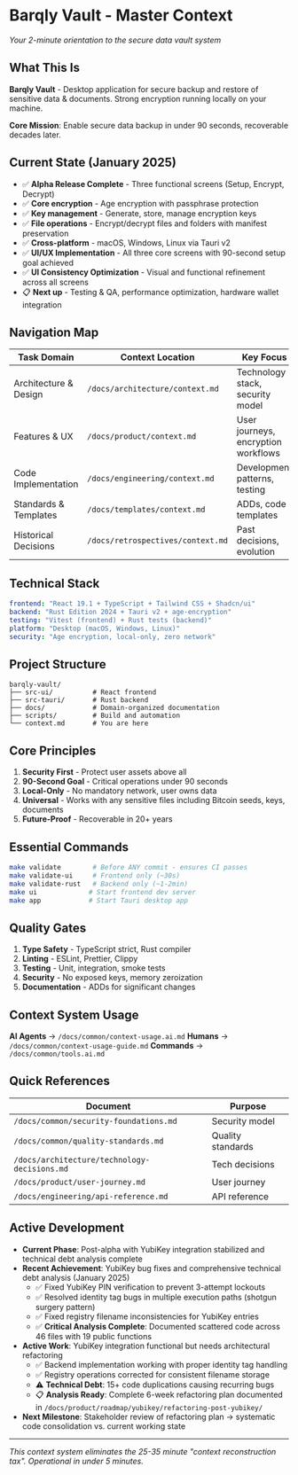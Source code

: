 # Barqly Vault - Master Context

_Your 2-minute orientation to the secure data vault system_

## What This Is

**Barqly Vault** - Desktop application for secure backup and restore of sensitive data & documents. Strong encryption running locally on your machine.

**Core Mission**: Enable secure data backup in under 90 seconds, recoverable decades later.

## Current State (January 2025)

- ✅ **Alpha Release Complete** - Three functional screens (Setup, Encrypt, Decrypt)
- ✅ **Core encryption** - Age encryption with passphrase protection
- ✅ **Key management** - Generate, store, manage encryption keys
- ✅ **File operations** - Encrypt/decrypt files and folders with manifest preservation
- ✅ **Cross-platform** - macOS, Windows, Linux via Tauri v2
- ✅ **UI/UX Implementation** - All three core screens with 90-second setup goal achieved
- ✅ **UI Consistency Optimization** - Visual and functional refinement across all screens
- 📋 **Next up** - Testing & QA, performance optimization, hardware wallet integration

## Navigation Map

| Task Domain           | Context Location                  | Key Focus                        |
| --------------------- | --------------------------------- | -------------------------------- |
| Architecture & Design | `/docs/architecture/context.md`   | Technology stack, security model |
| Features & UX         | `/docs/product/context.md`        | User journeys, encryption workflows |
| Code Implementation   | `/docs/engineering/context.md`    | Development patterns, testing    |
| Standards & Templates | `/docs/templates/context.md`      | ADDs, code templates             |
| Historical Decisions  | `/docs/retrospectives/context.md` | Past decisions, evolution        |

## Technical Stack

```yaml
frontend: "React 19.1 + TypeScript + Tailwind CSS + Shadcn/ui"
backend: "Rust Edition 2024 + Tauri v2 + age-encryption"
testing: "Vitest (frontend) + Rust tests (backend)"
platform: "Desktop (macOS, Windows, Linux)"
security: "Age encryption, local-only, zero network"
```

## Project Structure

```
barqly-vault/
├── src-ui/          # React frontend
├── src-tauri/       # Rust backend
├── docs/            # Domain-organized documentation
├── scripts/         # Build and automation
└── context.md       # You are here
```

## Core Principles

1. **Security First** - Protect user assets above all
2. **90-Second Goal** - Critical operations under 90 seconds
3. **Local-Only** - No mandatory network, user owns data
4. **Universal** - Works with any sensitive files including Bitcoin seeds, keys, documents
5. **Future-Proof** - Recoverable in 20+ years

## Essential Commands

```bash
make validate        # Before ANY commit - ensures CI passes
make validate-ui     # Frontend only (~30s)
make validate-rust   # Backend only (~1-2min)
make ui             # Start frontend dev server
make app            # Start Tauri desktop app
```

## Quality Gates

1. **Type Safety** - TypeScript strict, Rust compiler
2. **Linting** - ESLint, Prettier, Clippy
3. **Testing** - Unit, integration, smoke tests
4. **Security** - No exposed keys, memory zeroization
5. **Documentation** - ADDs for significant changes

## Context System Usage

**AI Agents** → `/docs/common/context-usage.ai.md`
**Humans** → `/docs/common/context-usage-guide.md`
**Commands** → `/docs/common/tools.ai.md`

## Quick References

| Document                                     | Purpose           |
| -------------------------------------------- | ----------------- |
| `/docs/common/security-foundations.md`       | Security model    |
| `/docs/common/quality-standards.md`          | Quality standards |
| `/docs/architecture/technology-decisions.md` | Tech decisions    |
| `/docs/product/user-journey.md`              | User journey      |
| `/docs/engineering/api-reference.md`         | API reference     |

## Active Development

- **Current Phase**: Post-alpha with YubiKey integration stabilized and technical debt analysis complete
- **Recent Achievement**: YubiKey bug fixes and comprehensive technical debt analysis (January 2025)
  - ✅ Fixed YubiKey PIN verification to prevent 3-attempt lockouts
  - ✅ Resolved identity tag bugs in multiple execution paths (shotgun surgery pattern)
  - ✅ Fixed registry filename inconsistencies for YubiKey entries
  - ✅ **Critical Analysis Complete**: Documented scattered code across 46 files with 19 public functions
- **Active Work**: YubiKey integration functional but needs architectural refactoring
  - ✅ Backend implementation working with proper identity tag handling
  - ✅ Registry operations corrected for consistent filename storage
  - ⚠️ **Technical Debt**: 15+ code duplications causing recurring bugs
  - 📋 **Analysis Ready**: Complete 6-week refactoring plan documented in `/docs/product/roadmap/yubikey/refactoring-post-yubikey/`
- **Next Milestone**: Stakeholder review of refactoring plan → systematic code consolidation vs. current working state

---

_This context system eliminates the 25-35 minute "context reconstruction tax". Operational in under 5 minutes._
